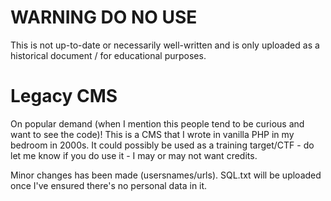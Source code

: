 # WARNING DO NO USE
This is not up-to-date or necessarily well-written and is only uploaded as a historical document / for educational purposes.

# Legacy CMS
On popular demand (when I mention this people tend to be curious and want to see the code)! This is a CMS that I wrote in vanilla PHP in my bedroom in 2000s. It could possibly be used as a training target/CTF - do let me know if you do use it - I may or may not want credits.

Minor changes has been made (usersnames/urls). SQL.txt will be uploaded once I've ensured there's no personal data in it.

